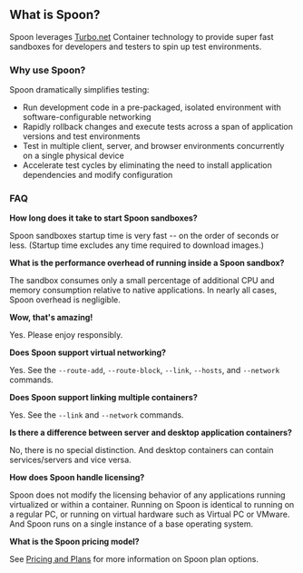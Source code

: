 ## What is Spoon?

Spoon leverages [Turbo.net](http://turbo.net) Container technology to provide super fast sandboxes for developers and testers to spin up test environments.   

### Why use Spoon?

Spoon dramatically simplifies testing:

- Run development code in a pre-packaged, isolated environment with software-configurable networking
- Rapidly rollback changes and execute tests across a span of application versions and test environments
- Test in multiple client, server, and browser environments concurrently on a single physical device
- Accelerate test cycles by eliminating the need to install application dependencies and modify configuration

### FAQ

**How long does it take to start Spoon sandboxes?**

Spoon sandboxes startup time is very fast -- on the order of seconds or less. (Startup time excludes any time required to download images.)

**What is the performance overhead of running inside a Spoon sandbox?**

The sandbox consumes only a small percentage of additional CPU and memory consumption relative to native applications. In nearly
all cases, Spoon overhead is negligible.

**Wow, that's amazing!**

Yes. Please enjoy responsibly.

**Does Spoon support virtual networking?**

Yes. See the `--route-add`, `--route-block`, `--link`, `--hosts`, and `--network` commands.

**Does Spoon support linking multiple containers?**

Yes. See the `--link` and `--network` commands.

**Is there a difference between server and desktop application containers?**

No, there is no special distinction. And desktop containers can contain services/servers and vice versa.

**How does Spoon handle licensing?**

Spoon does not modify the licensing behavior of any applications running virtualized or within a container. Running on Spoon is identical
to running on a regular PC, or running on virtual hardware such as Virtual PC or VMware. And Spoon runs on a single instance of a base
operating system.

**What is the Spoon pricing model?**

See [Pricing and Plans](/pricing) for more information on Spoon plan options.
